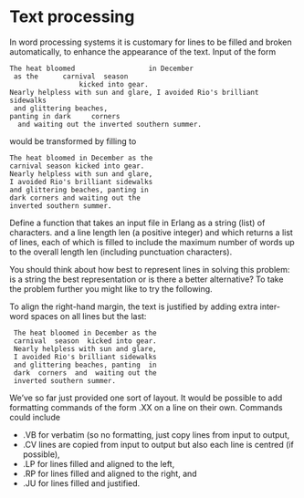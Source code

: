 # Text processing

In word processing systems it is customary for lines to be filled and broken automatically, to enhance the appearance of the text. Input of the form

```
The heat bloomed                  in December
 as the      carnival  season
                 kicked into gear.
Nearly helpless with sun and glare, I avoided Rio's brilliant
sidewalks
 and glittering beaches,
panting in dark     corners
  and waiting out the inverted southern summer.
```

would be transformed by filling to

```
The heat bloomed in December as the
carnival season kicked into gear.
Nearly helpless with sun and glare,
I avoided Rio's brilliant sidewalks
and glittering beaches, panting in
dark corners and waiting out the
inverted southern summer.
```

Define a function that takes an input file in Erlang as a string (list) of characters. and a line length len (a positive integer) and which returns a list of lines, each of which is filled to include the maximum number of words up to the overall length len (including punctuation characters).

You should think about how best to represent lines in solving this problem: is a string the best representation or is there a better alternative? To take the problem further you might like to try the following.

To align the right-hand margin, the text is justified by adding extra inter-word spaces on all lines but the last:

```
 The heat bloomed in December as the
 carnival  season  kicked into gear.
 Nearly helpless with sun and glare,
 I avoided Rio's brilliant sidewalks
 and glittering beaches, panting  in
 dark  corners  and  waiting out the
 inverted southern summer.
```

We’ve so far just provided one sort of layout. It would be possible to add formatting commands of the form .XX on a line on their own. Commands could include

* .VB for verbatim (so no formatting, just copy lines from input to output,
* .CV lines are copied from input to output but also each line is centred (if possible),
* .LP for lines filled and aligned to the left,
* .RP for lines filled and aligned to the right, and
* .JU for lines filled and justified.
